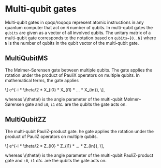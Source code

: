 # Multi-qubit gates

Multi-qubit gates in qoqo/roqoqo represent atomic instructions in any quantum computer that act on `N` number of qubits. In multi-qubit gates the `qubits` are given as a vector of all involved qubits. The unitary matrix of a multi-qubit gate corresponds to the notation based on `qubits=[0..N]` where `N` is the number of qubits in the qubit vector of the multi-qubit gate.

## MultiQubitMS

The Mølmer–Sørensen gate between multiple qubits. The gate applies the rotation under the product of PauliX operators on multiple qubits. In mathematical terms, the gate applies

\\[
    e^{-i * \theta/2 * X_{i0} * X_{i1} * ... * X_{in}},
\\],

whereas \\(\theta\\) is the angle parameter of the multi-qubit Mølmer–Sørensen gate and `i0`, `i1` *etc.* are the qubits the gate acts on.

## MultiQubitZZ

The multi-qubit PauliZ-product gate. he gate applies the rotation under the product of PauliZ operators on multiple qubits.

\\[
    e^{-i * \theta/2 * Z_{i0} * Z_{i1} * ... * Z_{in}},
\\],

whereas \\(\theta\\) is the angle parameter of the multi-qubit PauliZ-product gate and `i0`, `i1` *etc.* are the qubits the gate acts on.

